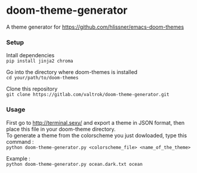 # doom-theme-generator

A theme generator for https://github.com/hlissner/emacs-doom-themes

### Setup

Intall dependencies  
``pip install jinja2 chroma``


Go into the directory where doom-themes is installed  
``cd your/path/to/doom-themes``


Clone this repository  
``git clone https://gitlab.com/valtrok/doom-theme-generator.git``

### Usage

First go to http://terminal.sexy/ and export a theme in JSON format, then place this file in your doom-theme directory.  
To generate a theme from the colorscheme you just dowloaded, type this command :  
``python doom-theme-generator.py <colorscheme_file> <name_of_the_theme>``


Example :  
``python doom-theme-generator.py ocean.dark.txt ocean``
